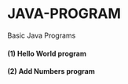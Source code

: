 # JAVA-PROGRAM
Basic Java Programs
<h4>(1) Hello World program</h4>
<h4>(2) Add Numbers program</h4>
